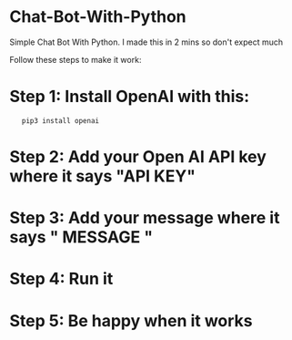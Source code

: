 # Chat-Bot-With-Python
Simple Chat Bot With Python. I made this in 2 mins so don't expect much

Follow these steps to make it work:

# Step 1: Install OpenAI with this:

       pip3 install openai

# Step 2: Add your Open AI API key where it says "API KEY"

# Step 3: Add your message where it says " MESSAGE " 

# Step 4: Run it

# Step 5: Be happy when it works
